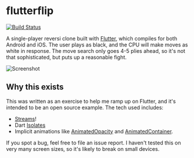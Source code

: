 # flutterflip

[![Build Status](https://github.com/RedBrogdon/flutterflip/workflows/CI/badge.svg)](https://github.com/RedBrogdon/flutterflip/actions?workflow=CI)

A single-player reversi clone built with [Flutter](https://flutter.io),
which compiles for both Android and iOS. The user plays as black, and
the CPU will make moves as white in response. The move search only goes
4-5 plies ahead, so it's not that sophisticated, but puts up a
reasonable fight.

![Screenshot](https://i.imgur.com/A96Hdcr.png)

## Why this exists

This was written as an exercise to help me ramp up on Flutter, and it's
intended to be an open source example. The tech used includes:

* [Streams](https://www.dartlang.org/tutorials/language/streams)!
* Dart [Isolates](https://api.dartlang.org/stable/1.24.3/dart-isolate/dart-isolate-library.html)
* Implicit animations like [AnimatedOpacity](https://docs.flutter.io/flutter/widgets/AnimatedOpacity-class.html)
  and [AnimatedContainer](https://docs.flutter.io/flutter/widgets/AnimatedContainer-class.html).

If you spot a bug, feel free to file an issue report. I haven't tested
this on very many screen sizes, so it's likely to break on small
devices.